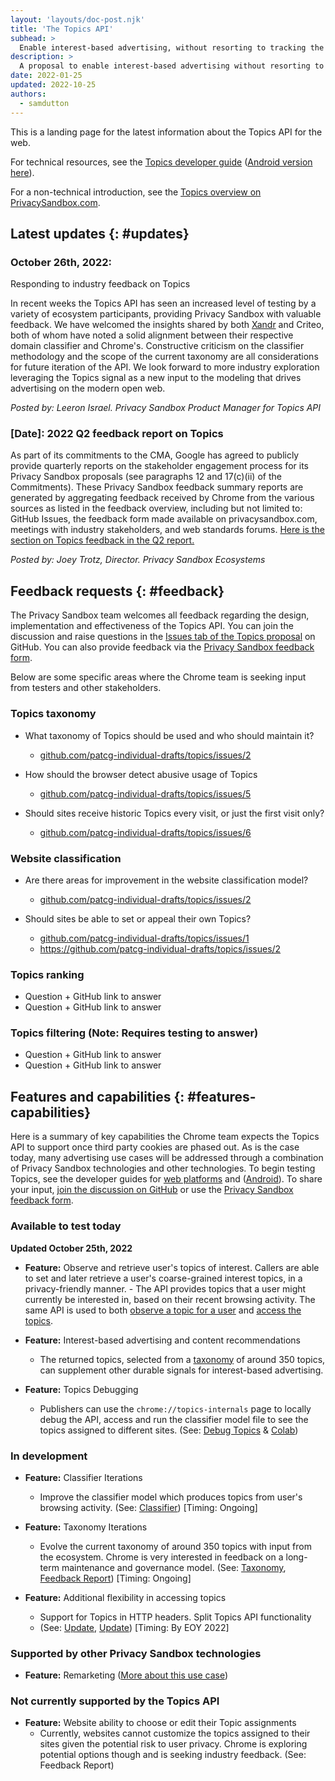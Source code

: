 ```yaml
---
layout: 'layouts/doc-post.njk'
title: 'The Topics API'
subhead: >
  Enable interest-based advertising, without resorting to tracking the sites a user visits.
description: >
  A proposal to enable interest-based advertising without resorting to tracking the sites a user visits.
date: 2022-01-25
updated: 2022-10-25
authors:
  - samdutton
---
```


This is a landing page for the latest information about the Topics API for the web.

For technical resources, see the [Topics developer guide](/docs/privacy-sandbox/topics/)
([Android version here](https://developer.android.com/design-for-safety/privacy-sandbox/guides/topics)).

For a non-technical introduction, see the [Topics overview on PrivacySandbox.com](https://privacysandbox.com/intl/en_us/proposals/topics/).

## Latest updates {: #updates}

### October 26th, 2022:<br>
Responding to industry feedback on Topics

In recent weeks the Topics API has seen an increased level of testing by a variety of ecosystem
participants, providing Privacy Sandbox with valuable feedback. We have welcomed the insights shared
by both [Xandr](https://medium.com/xandr-tech/on-the-topic-of-topics-298f95e39269) and Criteo, both
of whom have noted a solid alignment between their respective domain classifier and Chrome's.
Constructive criticism on the classifier methodology and the scope of the current taxonomy are all
considerations for future iteration of the API. We look forward to more industry exploration
leveraging the Topics signal as a new input to the modeling that drives advertising on the modern
open web.

_Posted by: Leeron Israel. Privacy Sandbox Product Manager for Topics API_

### [Date]: 2022 Q2 feedback report on Topics

As part of its commitments to the CMA, Google has agreed to publicly provide quarterly reports on
the stakeholder engagement process for its Privacy Sandbox proposals (see paragraphs 12 and
17(c)(ii) of the Commitments). These Privacy Sandbox feedback summary reports are generated by
aggregating feedback received by Chrome from the various sources as listed in the feedback overview,
including but not limited to: GitHub Issues, the feedback form made available on privacysandbox.com,
meetings with industry stakeholders, and web standards forums.
[Here is the section on Topics feedback in the Q2 report.](https://developer.chrome.com/docs/privacy-sandbox/feedback/report-2022-q2/#topics)

_Posted by: Joey Trotz, Director. Privacy Sandbox Ecosystems_

## Feedback requests  {: #feedback}

The Privacy Sandbox team welcomes all feedback regarding the design, implementation and
effectiveness of the Topics API. You can join the discussion and raise questions in the [Issues tab
of the Topics proposal](https://github.com/patcg-individual-drafts/topics/issues) on GitHub. You
can also provide feedback via the
[Privacy Sandbox feedback form](https://docs.google.com/forms/d/e/1FAIpQLSePSeywmcwuxLFsttajiv7NOhND1WoYtKgNJYxw_AGR8LR1Dg/viewform).

Below are some specific areas where the Chrome team is seeking input from testers and other
stakeholders.

### Topics taxonomy

-  What taxonomy of Topics should be used and who should maintain it?
    - [github.com/patcg-individual-drafts/topics/issues/2](https://github.com/patcg-individual-drafts/topics/issues/2)

-  How should the browser detect abusive usage of Topics
    - [github.com/patcg-individual-drafts/topics/issues/5](https://github.com/patcg-individual-drafts/topics/issues/5)

-  Should sites receive historic Topics every visit, or just the first visit only?
    - [github.com/patcg-individual-drafts/topics/issues/6](https://github.com/patcg-individual-drafts/topics/issues/6)

### Website classification

-  Are there areas for improvement in the website classification model?
    - [github.com/patcg-individual-drafts/topics/issues/2](https://github.com/patcg-individual-drafts/topics/issues/2)

-  Should sites be able to set or appeal their own Topics?
    - [github.com/patcg-individual-drafts/topics/issues/1](https://github.com/patcg-individual-drafts/topics/issues/1)
    -  https://github.com/patcg-individual-drafts/topics/issues/2

### Topics ranking

-  Question + GitHub link to answer
-  Question + GitHub link to answer

### Topics filtering (Note: Requires testing to answer)

-  Question + GitHub link to answer
-  Question + GitHub link to answer

## Features and capabilities  {: #features-capabilities}

Here is a summary of key capabilities the Chrome team expects the Topics API to support once third
party cookies are phased out. As is the case today, many advertising use cases will be addressed
through a combination of Privacy Sandbox technologies and other technologies. To begin testing
Topics, see the developer guides for [web platforms](/docs/privacy-sandbox/topics/) and
([Android](https://developer.android.com/design-for-safety/privacy-sandbox/guides/topics)).
To share your input, [join the discussion on GitHub](https://github.com/WICG/turtledove/issues) or
use the [Privacy Sandbox feedback form](https://goo.gle/privacy-sandbox-feedback).

### Available to test today

**Updated October 25th, 2022**

-  **Feature:** Observe and retrieve user's topics of interest. Callers are able to set and later
        retrieve a user's coarse-grained interest topics, in a privacy-friendly manner.
        -  The API provides topics that a user might currently be interested in, based
            on their recent browsing activity. The same API is used to both
            [observe a topic for a user](https://developer.chrome.com/docs/privacy-sandbox/topics/#api-callers-only-receive-topics-theyve-observed)
            and
            [access the topics](https://developer.chrome.com/docs/privacy-sandbox/topics/#access-topics).

-  **Feature:** Interest-based advertising and content recommendations
    -  The returned topics, selected from a
    [taxonomy](https://github.com/patcg-individual-drafts/topics/blob/main/taxonomy_v1.md) of around
    350 topics, can supplement other durable signals for interest-based advertising.

-  **Feature:** Topics Debugging
    -  Publishers can use the `chrome://topics-internals` page to locally debug the API,
        access and run the classifier model file to see the topics assigned to different sites.
        (See: [Debug Topics](https://developer.chrome.com/docs/privacy-sandbox/topics/#debug) &
        [Colab](https://colab.sandbox.google.com/drive/1hIVoz8bRCTpllYvads51MV7YS3zi3prn?usp=sharing))

### In development

-  **Feature:** Classifier Iterations
    -  Improve the classifier model which produces topics from user's browsing activity.
        (See:
        [Classifier](https://developer.chrome.com/docs/privacy-sandbox/topics/#how-does-the-api-infer-topics-for-a-site))
        [Timing: Ongoing]

-  **Feature:** Taxonomy Iterations
    -  Evolve the current taxonomy of around 350 topics with input from the ecosystem. Chrome is
        very interested in feedback on a long-term maintenance and governance model. (See:
        [Taxonomy](https://developer.chrome.com/docs/privacy-sandbox/topics/#how-would-topics-be-curated-and-selected),
        [Feedback Report](https://developer.chrome.com/docs/privacy-sandbox/feedback/report-2022-q1/#show-relevant-content-and-ads))
        [Timing: Ongoing]

-  **Feature:** Additional flexibility in accessing topics
    -  Support for Topics in HTTP headers. Split Topics API functionality
    -  (See: [Update](https://github.com/patcg-individual-drafts/topics/pull/81/files),
        [Update](https://github.com/patcg-individual-drafts/topics/pull/80/files)) [Timing: By EOY 2022]

### Supported by other Privacy Sandbox technologies

-  **Feature:** Remarketing
    ([More about this use case](https://github.com/w3c/web-advertising/blob/main/support_for_advertising_use_cases.md#retargeting))

### Not currently supported by the Topics API

-  **Feature:** Website ability to choose or edit their Topic assignments
    -  Currently, websites cannot customize the topics assigned to their sites given the
        potential risk to user privacy. Chrome is exploring potential options though and is seeking
        industry feedback. (See: Feedback Report)

